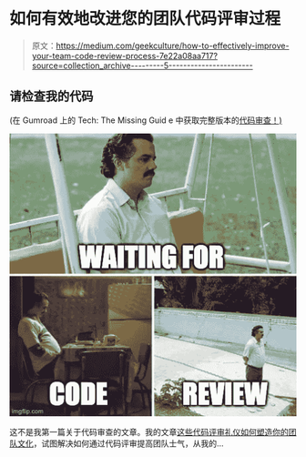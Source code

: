 # 如何有效地改进您的团队代码评审过程

> 原文：<https://medium.com/geekculture/how-to-effectively-improve-your-team-code-review-process-7e22a08aa717?source=collection_archive---------5----------------------->

## 请检查我的代码

(在 Gumroad 上的 Tech: The Missing Guid e 中获取完整版本的[代码审查！)](https://gracehuang.gumroad.com/l/codereviews/)

![](img/42cd652f20c2e3174646b24d1d3816d3.png)

这不是我第一篇关于代码审查的文章。我的文章[这些代码评审礼仪如何塑造你的团队文化](/dev-genius/how-these-code-review-etiquettes-can-shape-your-team-culture-d420a241990f)，试图解决如何通过代码评审提高团队士气，从我的…